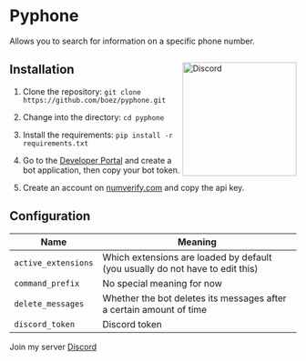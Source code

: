 # Pyphone
Allows you to search for information on a specific phone number.

<a href="https://discordapp.com/">
  <img align="right" width="200" src="https://media.discordapp.net/attachments/787386165828517929/890491043185819678/dc17.PNG" alt="Discord">
<a/>

## Installation
1. Clone the repository: `git clone https://github.com/boez/pyphone.git`

2. Change into the directory: `cd pyphone`

3. Install the requirements: `pip install -r requirements.txt`
  
4. Go to the [Developer Portal](https://discord.com/developers/applications) and create a bot application, then copy your bot token.
  
5. Create an account on [numverify.com](https://numverify.com) and copy the api key.
  
## Configuration
  
Name | Meaning
--- | ---
`active_extensions` | Which extensions are loaded by default (you usually do not have to edit this)
`command_prefix` | No special meaning for now
`delete_messages` | Whether the bot deletes its messages after a certain amount of time
`discord_token` | Discord token

Join my server [Discord](https://discord.gg/d7m5zUQrd8)
